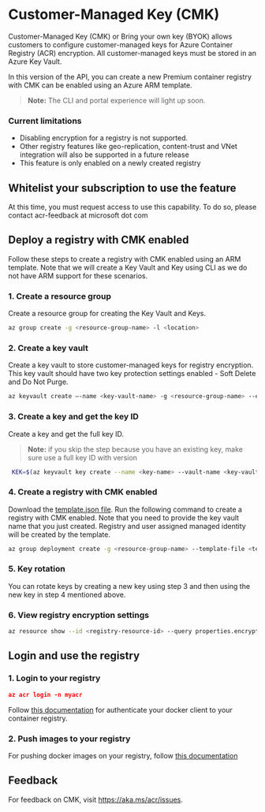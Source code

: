 # Customer-Managed Key (CMK)

Customer-Managed Key (CMK) or Bring your own key (BYOK) allows customers to configure customer-managed keys for Azure Container Registry (ACR) encryption. All customer-managed keys must be stored in an Azure Key Vault.

In this version of the API, you can create a new Premium container registry with CMK can be enabled using an Azure ARM template. 

> **Note:** The  CLI  and portal experience will light up soon.

### Current limitations

* Disabling encryption for a registry is not supported.
* Other registry features like geo-replication, content-trust and VNet integration will also be supported in a future release
* This feature is only enabled on a newly created registry

## Whitelist your subscription to use the feature

At this time, you must request access to use this capability. To do so, please contact acr-feedback at microsoft dot com

## Deploy a registry with CMK enabled

Follow these steps to create a registry with CMK enabled using an ARM template. Note that we will create a Key Vault and Key using CLI as we do not have ARM support for these scenarios.

### 1. Create a resource group

Create a resource group for creating the Key Vault and Keys.

```bash
az group create -g <resource-group-name> -l <location>
```

### 2. Create a key vault

Create a key vault to store customer-managed keys for registry encryption. This key vault should have two key protection settings enabled - Soft Delete and Do Not Purge. 

```bash
az keyvault create –-name <key-vault-name> -g <resource-group-name> --enable-soft-delete --enable-purge-protection
```

### 3. Create a key and get the key ID

Create a key and get the full key ID. 
> **Note:** if you skip the step because you have an existing key, make sure use a full key ID with version

```bash
 KEK=$(az keyvault key create --name <key-name> --vault-name <key-vault-name> --query key.kid -o tsv)
 ```

### 4. Create a registry with CMK enabled

Download the [template.json file](https://github.com/Azure/acr/blob/master/docs/CMK/template.json). Run the following command to create a registry with CMK enabled. Note that you need to provide the key vault name that you just created. Registry and user assigned managed identity will be created by the template.

```bash
az group deployment create -g <resource-group-name> --template-file <template.json> --parameters vault_name=<key-vault-name> registry_name=<registry-name> identity_name=<managed-identity> kek_id=$KEK
```

### 5. Key rotation

You can rotate keys by creating a new key using step 3 and then using the new key in step 4 mentioned above.

### 6. View registry encryption settings

```bash
az resource show --id <registry-resource-id> --query properties.encryption --api-version 2019-12-01-preview
```

## Login and use the registry

### 1. Login to your registry

```json
az acr login -n myacr
```

Follow [this documentation](https://docs.microsoft.com/en-us/azure/container-registry/container-registry-authentication) for authenticate your docker client to your container registry.

### 2. Push images to your registry

For pushing docker images on your registry, follow [this documentation](https://docs.microsoft.com/en-us/azure/container-registry/container-registry-get-started-docker-cli)

## Feedback

For feedback on CMK, visit https://aka.ms/acr/issues.
